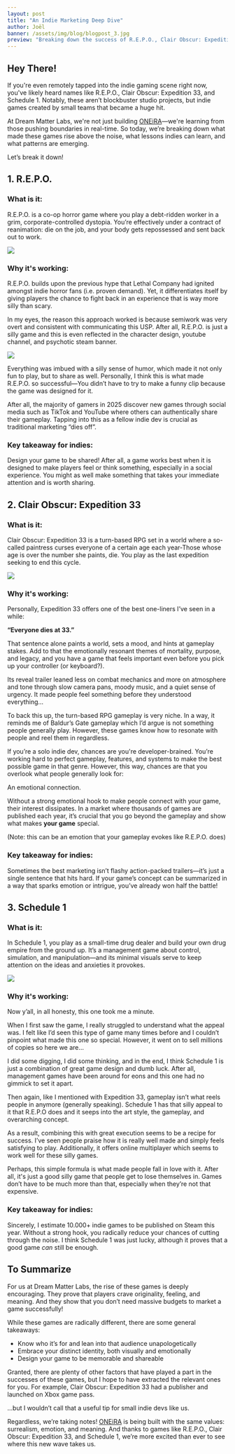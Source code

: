 ```yaml
---
layout: post
title: "An Indie Marketing Deep Dive"
author: Joël
banner: /assets/img/blog/blogpost_3.jpg
preview: "Breaking down the success of R.E.P.O., Clair Obscur: Expedition 33, and Schedule 1."
---
```

<h2 class="post-h2">Hey There!</h2>

If you're even remotely tapped into the indie gaming scene right now, you've likely heard names like R.E.P.O., Clair Obscur: Expedition 33, and Schedule 1. Notably, these aren’t blockbuster studio projects, but indie games created by small teams that became a huge hit.

At Dream Matter Labs, we're not just building <a class="post-link" href="https://dreammatterlabs.com/">ONEiRA</a>—we're learning from those pushing boundaries in real-time. So today, we’re breaking down what made these games rise above the noise, what lessons indies can learn, and what patterns are emerging.

Let’s break it down!

<h2 class="post-h2">1. R.E.P.O.</h2>

<h3 class="post-h3">What is it:</h3>

R.E.P.O. is a co-op horror game where you play a debt-ridden worker in a grim, corporate-controlled dystopia. You’re effectively under a contract of reanimation: die on the job, and your body gets repossessed and sent back out to work.

<img class="img-fluid post-image w-100" src="/assets/img/blog/oneira_ss_3.jpg">

<h3 class="post-h3">Why it's working:</h3>

R.E.P.O. builds upon the previous hype that Lethal Company had ignited amongst indie horror fans (i.e. proven demand). Yet, it differentiates itself by giving players the chance to fight back in an experience that is way more silly than scary.

In my eyes, the reason this approach worked is because semiwork was very overt and consistent with communicating this USP. After all, R.E.P.O. is just a silly game and this is even reflected in the character design, youtube channel, and psychotic steam banner.

<img class="img-fluid post-image w-100" src="/assets/img/blog/oneira_ss_3.jpg">

Everything was imbued with a silly sense of humor, which made it not only fun to play, but to share as well. Personally, I think this is what made R.E.P.O. so successful—You didn’t have to try to make a funny clip because the game was designed for it.

After all, the majority of gamers in 2025 discover new games through social media such as TikTok and YouTube where others can authentically share their gameplay. Tapping into this as a fellow indie dev is crucial as traditional marketing “dies off”.

<h3 class="post-h3">Key takeaway for indies:</h3>

Design your game to be shared! After all, a game works best when it is designed to make players feel or think something, especially in a social experience. You might as well make something that takes your immediate attention and is worth sharing.

<h2 class="post-h2">2. Clair Obscur: Expedition 33</h2>

<h3 class="post-h3">What is it:</h3>

Clair Obscur: Expedition 33 is a turn-based RPG set in a world where a so-called paintress curses everyone of a certain age each year-Those whose age is over the number she paints, die. You play as the last expedition seeking to end this cycle.

<img class="img-fluid post-image w-100" src="/assets/img/blog/oneira_ss_3.jpg">

<h3 class="post-h3">Why it's working:</h3>

Personally, Expedition 33 offers one of the best one-liners I’ve seen in a while:

**“Everyone dies at 33.”**

That sentence alone paints a world, sets a mood, and hints at gameplay stakes. Add to that the emotionally resonant themes of mortality, purpose, and legacy, and you have a game that feels important even before you pick up your controller (or keyboard?).

Its reveal trailer leaned less on combat mechanics and more on atmosphere and tone through slow camera pans, moody music, and a quiet sense of urgency. It made people feel something before they understood everything…

To back this up, the turn-based RPG gameplay is very niche. In a way, it reminds me of Baldur’s Gate gameplay which I’d argue is not something people generally play. However, these games know how to resonate with people and reel them in regardless.

If you’re a solo indie dev, chances are you're developer-brained. You’re working hard to perfect gameplay, features, and systems to make the best possible game in that genre. However, this way, chances are that you overlook what people generally look for:

An emotional connection.

Without a strong emotional hook to make people connect with your game, their interest dissipates. In a market where thousands of games are published each year, it’s crucial that you go beyond the gameplay and show what makes **your game** special.

(Note: this can be an emotion that your gameplay evokes like R.E.P.O. does)

<h3 class="post-h3">Key takeaway for indies:</h3>

Sometimes the best marketing isn’t flashy action-packed trailers—it’s just a single sentence that hits hard. If your game’s concept can be summarized in a way that sparks emotion or intrigue, you’ve already won half the battle!

<h2 class="post-h2">3. Schedule 1</h2>

<h3 class="post-h3">What is it:</h3>

In Schedule 1, you play as a small-time drug dealer and build your own drug empire from the ground up. It’s a management game about control, simulation, and manipulation—and its minimal visuals serve to keep attention on the ideas and anxieties it provokes.

<img class="img-fluid post-image w-100" src="/assets/img/blog/oneira_ss_3.jpg">

<h3 class="post-h3">Why it's working:</h3>

Now y’all, in all honesty, this one took me a minute.

When I first saw the game, I really struggled to understand what the appeal was. I felt like I’d seen this type of game many times before and I couldn’t pinpoint what made this one so special. However, it went on to sell millions of copies so here we are…

I did some digging, I did some thinking, and in the end, I think Schedule 1 is just a combination of great game design and dumb luck. After all, management games have been around for eons and this one had no gimmick to set it apart.

Then again, like I mentioned with Expedition 33, gameplay isn’t what reels people in anymore (generally speaking). Schedule 1 has that silly appeal to it that R.E.P.O does and it seeps into the art style, the gameplay, and overarching concept.

As a result, combining this with great execution seems to be a recipe for success. I’ve seen people praise how it is really well made and simply feels satisfying to play. Additionally, it offers online multiplayer which seems to work well for these silly games.

Perhaps, this simple formula is what made people fall in love with it. After all, it's just a good silly game that people get to lose themselves in. Games don’t have to be much more than that, especially when they’re not that expensive.

<h3 class="post-h3">Key takeaway for indies:</h3>

Sincerely, I estimate 10.000+ indie games to be published on Steam this year. Without a strong hook, you radically reduce your chances of cutting through the noise. I think Schedule 1 was just lucky, although it proves that a good game *can* still be enough. 

<h2 class="post-h2">To Summarize</h2>

For us at Dream Matter Labs, the rise of these games is deeply encouraging. They prove that players crave originality, feeling, and meaning. And they show that you don’t need massive budgets to market a game successfully!

While these games are radically different, there are some general takeaways:

- Know who it’s for and lean into that audience unapologetically
- Embrace your distinct identity, both visually and emotionally
- Design your game to be memorable and shareable

Granted, there are plenty of other factors that have played a part in the successes of these games, but I hope to have extracted the relevant ones for you. For example, Clair Obscur: Expedition 33 had a publisher and launched on Xbox game pass.

...but I wouldn’t call that a useful tip for small indie devs like us.

Regardless, we’re taking notes! <a class="post-link" href="https://dreammatterlabs.com/">ONEiRA</a> is being built with the same values: surrealism, emotion, and meaning. And thanks to games like R.E.P.O., Clair Obscur: Expedition 33, and Schedule 1, we’re more excited than ever to see where this new wave takes us.